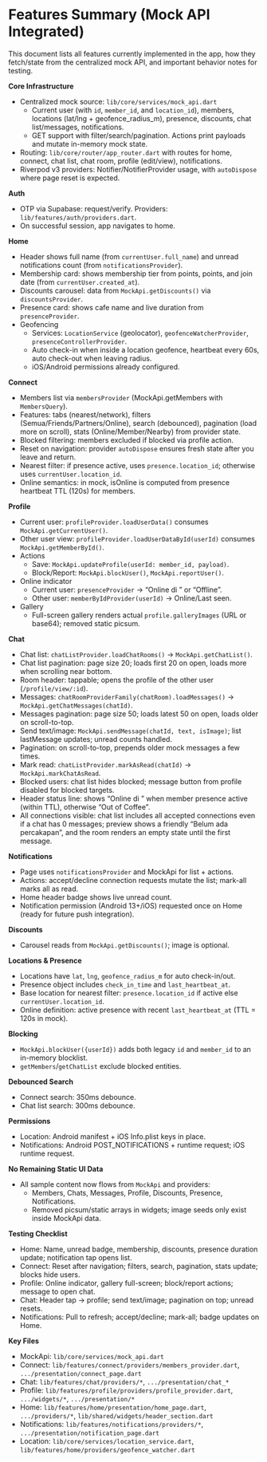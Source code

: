 # Features Summary (Mock API Integrated)

This document lists all features currently implemented in the app, how they fetch/state from the centralized mock API, and important behavior notes for testing.

**Core Infrastructure**
- Centralized mock source: `lib/core/services/mock_api.dart`
  - Current user (with `id`, `member_id`, and `location_id`), members, locations (lat/lng + geofence_radius_m), presence, discounts, chat list/messages, notifications.
  - GET support with filter/search/pagination. Actions print payloads and mutate in-memory mock state.
- Routing: `lib/core/router/app_router.dart` with routes for home, connect, chat list, chat room, profile (edit/view), notifications.
- Riverpod v3 providers: Notifier/NotifierProvider usage, with `autoDispose` where page reset is expected.

**Auth**
- OTP via Supabase: request/verify. Providers: `lib/features/auth/providers.dart`.
- On successful session, app navigates to home.

**Home**
- Header shows full name (from `currentUser.full_name`) and unread notifications count (from `notificationsProvider`).
- Membership card: shows membership tier from points, points, and join date (from `currentUser.created_at`).
- Discounts carousel: data from `MockApi.getDiscounts()` via `discountsProvider`.
- Presence card: shows cafe name and live duration from `presenceProvider`.
- Geofencing
  - Services: `LocationService` (geolocator), `geofenceWatcherProvider`, `presenceControllerProvider`.
  - Auto check-in when inside a location geofence, heartbeat every 60s, auto check-out when leaving radius.
  - iOS/Android permissions already configured.

**Connect**
- Members list via `membersProvider` (MockApi.getMembers with `MembersQuery`).
- Features: tabs (nearest/network), filters (Semua/Friends/Partners/Online), search (debounced), pagination (load more on scroll), stats (Online/Member/Nearby) from provider state.
- Blocked filtering: members excluded if blocked via profile action.
- Reset on navigation: provider `autoDispose` ensures fresh state after you leave and return.
- Nearest filter: if presence active, uses `presence.location_id`; otherwise uses `currentUser.location_id`.
 - Online semantics: in mock, isOnline is computed from presence heartbeat TTL (120s) for members.

**Profile**
- Current user: `profileProvider.loadUserData()` consumes `MockApi.getCurrentUser()`.
- Other user view: `profileProvider.loadUserDataById(userId)` consumes `MockApi.getMemberById()`.
- Actions
  - Save: `MockApi.updateProfile(userId: member_id, payload)`.
  - Block/Report: `MockApi.blockUser()`, `MockApi.reportUser()`.
- Online indicator
  - Current user: `presenceProvider` → “Online di <location>” or “Offline”.
  - Other user: `memberByIdProvider(userId)` → Online/Last seen.
- Gallery
  - Full-screen gallery renders actual `profile.galleryImages` (URL or base64); removed static picsum.

**Chat**
- Chat list: `chatListProvider.loadChatRooms()` → `MockApi.getChatList()`.
- Chat list pagination: page size 20; loads first 20 on open, loads more when scrolling near bottom.
- Room header: tappable; opens the profile of the other user (`/profile/view/:id`).
- Messages: `chatRoomProviderFamily(chatRoom).loadMessages()` → `MockApi.getChatMessages(chatId)`.
- Messages pagination: page size 50; loads latest 50 on open, loads older on scroll-to-top.
- Send text/image: `MockApi.sendMessage(chatId, text, isImage)`; list lastMessage updates; unread counts handled.
- Pagination: on scroll-to-top, prepends older mock messages a few times.
- Mark read: `chatListProvider.markAsRead(chatId)` → `MockApi.markChatAsRead`.
- Blocked users: chat list hides blocked; message button from profile disabled for blocked targets.
- Header status line: shows “Online di <location>” when member presence active (within TTL), otherwise “Out of Coffee”.
- All connections visible: chat list includes all accepted connections even if a chat has 0 messages; preview shows a friendly “Belum ada percakapan”, and the room renders an empty state until the first message.

**Notifications**
- Page uses `notificationsProvider` and MockApi for list + actions.
- Actions: accept/decline connection requests mutate the list; mark-all marks all as read.
- Home header badge shows live unread count.
- Notification permission (Android 13+/iOS) requested once on Home (ready for future push integration).

**Discounts**
- Carousel reads from `MockApi.getDiscounts()`; image is optional.

**Locations & Presence**
- Locations have `lat`, `lng`, `geofence_radius_m` for auto check-in/out.
- Presence object includes `check_in_time` and `last_heartbeat_at`.
- Base location for nearest filter: `presence.location_id` if active else `currentUser.location_id`.
 - Online definition: active presence with recent `last_heartbeat_at` (TTL = 120s in mock).

**Blocking**
- `MockApi.blockUser({userId})` adds both legacy `id` and `member_id` to an in-memory blocklist.
- `getMembers`/`getChatList` exclude blocked entities.

**Debounced Search**
- Connect search: 350ms debounce.
- Chat list search: 300ms debounce.

**Permissions**
- Location: Android manifest + iOS Info.plist keys in place.
- Notifications: Android POST_NOTIFICATIONS + runtime request; iOS runtime request.

**No Remaining Static UI Data**
- All sample content now flows from `MockApi` and providers:
  - Members, Chats, Messages, Profile, Discounts, Presence, Notifications.
  - Removed picsum/static arrays in widgets; image seeds only exist inside MockApi data.

**Testing Checklist**
- Home: Name, unread badge, membership, discounts, presence duration update; notification tap opens list.
- Connect: Reset after navigation; filters, search, pagination, stats update; blocks hide users.
- Profile: Online indicator, gallery full-screen; block/report actions; message to open chat.
- Chat: Header tap → profile; send text/image; pagination on top; unread resets.
- Notifications: Pull to refresh; accept/decline; mark-all; badge updates on Home.

**Key Files**
- MockApi: `lib/core/services/mock_api.dart`
- Connect: `lib/features/connect/providers/members_provider.dart`, `.../presentation/connect_page.dart`
- Chat: `lib/features/chat/providers/*`, `.../presentation/chat_*`
- Profile: `lib/features/profile/providers/profile_provider.dart`, `.../widgets/*`, `.../presentation/*`
- Home: `lib/features/home/presentation/home_page.dart`, `.../providers/*`, `lib/shared/widgets/header_section.dart`
- Notifications: `lib/features/notifications/providers/*`, `.../presentation/notification_page.dart`
- Location: `lib/core/services/location_service.dart`, `lib/features/home/providers/geofence_watcher.dart`
